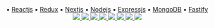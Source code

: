 <div align="center" style="align: center;">
▪️ <a href="https://reactjs.org/docs/getting-started.html">Reactjs</a>
▪️ <a href="https://redux.js.org/introduction/getting-started">Redux</a>
▪️ <a href="https://nextjs.org/">Nextjs</a>
▪️ <a href="https://nodejs.org/en/about/">Nodejs</a>
▪️ <a href="https://expressjs.com/">Expressjs</a>
▪️ <a href="https://www.mongodb.com/">MongoDB</a>
▪️ <a href="https://www.fastify.io/">Fastify</a>
</div>

<div align="center" style="align: center;">
  <a href="https://www.typescriptlang.org/">
    <img src="https://img.shields.io/badge/typescript-%23007ACC.svg?style=for-the-badge&logo=typescript&logoColor=white"/>
  <a href="https://reactjs.org/docs/getting-started.html">
    <img src="https://img.shields.io/badge/react-%2320232a.svg?style=for-the-badge&logo=react&logoColor=%2361DAFB" />
  </a>
  <a href="https://redux.js.org/introduction/getting-started">
    <img src="https://img.shields.io/badge/redux-%23593d88.svg?style=for-the-badge&logo=redux&logoColor=white" />
  </a>
  <a href="https://nextjs.org/">
    <img src="https://img.shields.io/badge/Next-black?style=for-the-badge&logo=next.js&logoColor=white" />
  </a>
  <a href="https://nodejs.org/en/about/">
    <img src="https://img.shields.io/badge/node.js-6DA55F?style=for-the-badge&logo=node.js&logoColor=white" />
  </a>
  <a href="https://expressjs.com/">
    <img src="https://img.shields.io/badge/express.js-%23404d59.svg?style=for-the-badge&logo=express&logoColor=%2361DAFB" />
  </a>
  <a href="https://www.mongodb.com/">
    <img src="https://img.shields.io/badge/MongoDB-%234ea94b.svg?style=for-the-badge&logo=mongodb&logoColor=white" />
  </a>
  <a href="https://www.fastify.io/">
    <img src="https://img.shields.io/badge/fastify-%23000000.svg?style=for-the-badge&logo=fastify&logoColor=white" />
  </a>
  </a>
</div>